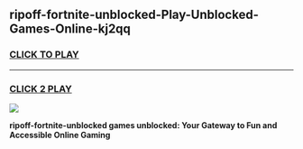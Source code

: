 
## ripoff-fortnite-unblocked-Play-Unblocked-Games-Online-kj2qq
<h3>
<a href="https://premium76.site?title=ripoff-fortnite-unblocked&ref=25A">CLICK TO PLAY</a></h3>
<hr>

<h3>
<a href="https://premium76.site?title=ripoff-fortnite-unblocked&ref=25A">CLICK 2 PLAY</a>
  
</h3>

<a href="https://premium76.site?title=ripoff-fortnite-unblocked&ref=25A"><img src="https://clearcache.store/games.png"></a>


**ripoff-fortnite-unblocked games unblocked: Your Gateway to Fun and Accessible Online Gaming**
